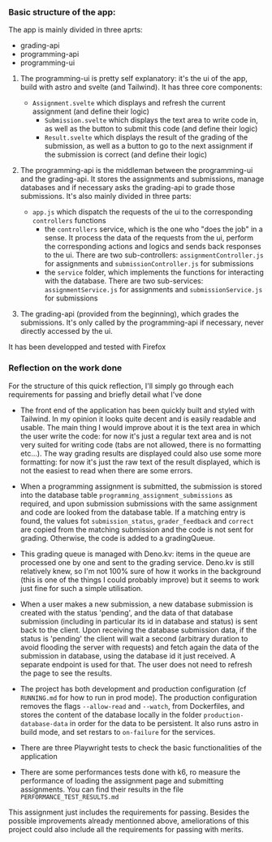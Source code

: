 ### Basic structure of the app: 

The app is mainly divided in three aprts: 
- grading-api
- programming-api
- programming-ui

1. The programming-ui is pretty self explanatory: it's the ui of the app, build with astro and svelte (and Tailwind). It has three core components: 
    - `Assignment.svelte` which displays and refresh the current assignment (and define their logic)
		- `Submission.svelte` which displays the text area to write code in, as well as the button to submit this code (and define their logic)
		- `Result.svelte` which displays the result of the grading of the submission, as well as a button to go to the next assignment if the submission is correct (and define their logic)

2. The programming-api is the middleman between the programming-ui and the grading-api. It stores the assignments and submissions, manage databases and if necessary asks the grading-api to grade those submissions. It's also mainly divided in three parts: 
    - `app.js` which dispatch the requests of the ui to the corresponding `controllers` functions
		- the `controllers` service, which is the one who "does the job" in a sense. It process the data of the requests from the ui, perform the corresponding actions and logics and sends back responses to the ui. There are two sub-controllers: `assignmentController.js` for assignments and `submissionController.js` for submissions
		- the `service` folder, which implements the functions for interacting with the database. There are two sub-services: `assignmentService.js` for assignments and `submissionService.js` for submissions

3. The grading-api (provided from the beginning), which grades the submissions. It's only called by the programming-api if necessary, never directly accessed by the ui. 

It has been developped and tested with Firefox

### Reflection on the work done 


For the structure of this quick reflection, I'll simply go through each requirements for passing and briefly detail what I've done

- The front end of the application has been quickly built and styled with Tailwind. In my opinion it looks quite decent and is easily readable and usable. The main thing I would improve about it is the text area in which the user write the code: for now it's just a regular text area and is not very suited for writing code (tabs are not allowed, there is no formatting etc...). The way grading results are displayed could also use some more formatting: for now it's just the raw text of the result displayed, which is not the easiest to read when there are some errors. 

- When a programming assignment is submitted, the submission is stored into the database table `programming_assignment_submissions` as required, and upon submission submissions with the same assignment and code are looked from the database table. If a matching entry is found, the values fot `submission_status`, `grader_feedback` and `correct` are copied from the matching submission and the code is not sent for grading. Otherwise, the code is added to a gradingQueue. 

- This grading queue is managed with Deno.kv: items in the queue are processed one by one and sent to the grading service. Deno.kv is still relatively knew, so I'm not 100% sure of how it works in the background (this is one of the things I could probably improve) but it seems to work just fine for such a simple utilisation. 

- When a user makes a new submission, a new database submission is created with the status 'pending', and the data of that database submission (including in particular its id in database and status) is sent back to the client. Upon receiving the database submission data, if the status is 'pending' the client will wait a second (arbitrary duration to avoid flooding the server with requests) and fetch again the data of the submission in database, using the database id it just received. A separate endpoint is used for that. The user does not need to refresh the page to see the results. 

- The project has both development and production configuration (cf `RUNNING.md` for how to run in prod mode). The production configuration removes the flags `--allow-read` and `--watch`, from Dockerfiles, and stores the content of the database locally in the folder `production-database-data` in order for the data to be persistent. It also runs astro in build mode, and set restars to `on-failure` for the services. 

- There are three Playwright tests to check the basic functionalities of the application 

- There are some performances tests done with k6, ro measure the performance of loading the assignment page and submitting assignments. You can find their results in the file `PERFORMANCE_TEST_RESULTS.md`


This assignment just includes the requirements for passing. Besides the possible improvements already mentionned above, ameliorations of this project could also include all the requirements for passing with merits. 